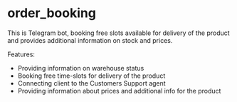 # order_booking
This is Telegram bot, booking free slots available for delivery of the product and provides additional information on stock and prices.

Features:
- Providing information on warehouse status
- Booking free time-slots for delivery of the product
- Connecting client to the Customers Support agent
- Providing information about prices and additional info for the product
